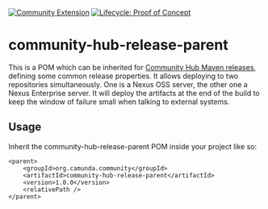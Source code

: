 [![Community Extension](https://img.shields.io/badge/Community%20Extension-An%20open%20source%20community%20maintained%20project-FF4700)](https://github.com/camunda-community-hub/community) [![Lifecycle: Proof of Concept](https://img.shields.io/badge/Lifecycle-Proof%20of%20Concept-blueviolet)](https://github.com/Camunda-Community-Hub/community/blob/main/extension-lifecycle.md#proof-of-concept-)

community-hub-release-parent
======================

This is a POM which can be inherited for [Community Hub Maven releases](https://github.com/camunda-community-hub/community-action-maven-release), defining some common release properties. It allows deploying to two repositories simultaneously. One is a Nexus OSS server, the other one a Nexus Enterprise server.
It will deploy the artifacts at the end of the build to keep the window of failure small when talking to external systems.

Usage
-----

Inherit the community-hub-release-parent POM inside your project like so:  

```
<parent>
    <groupId>org.camunda.community</groupId>
    <artifactId>community-hub-release-parent</artifactId>
    <version>1.0.0</version>    
    <relativePath />
</parent>  
```
